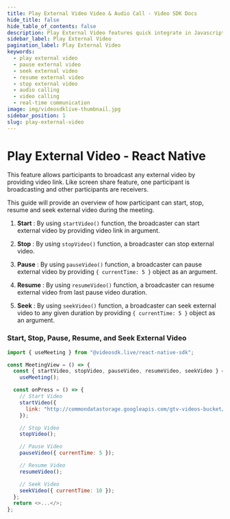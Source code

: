 ```yaml
---
title: Play External Video Video & Audio Call - Video SDK Docs
hide_title: false
hide_table_of_contents: false
description: Play External Video features quick integrate in Javascript, React JS, Android, IOS, React Native, Flutter with Video SDK to add live video & audio conferencing to your applications.
sidebar_label: Play External Video
pagination_label: Play External Video
keywords:
  - play external video
  - pause external video
  - seek external video
  - resume external video
  - stop external video
  - audio calling
  - video calling
  - real-time communication
image: img/videosdklive-thumbnail.jpg
sidebar_position: 1
slug: play-external-video
---
```


# Play External Video - React Native

This feature allows participants to broadcast any external video by providing video link.
Like screen share feature, one participant is broadcasting and other participants are receivers.

This guide will provide an overview of how participant can start, stop, resume and seek external video during the meeting.

1. **Start** : By using `startVideo()` function, the broadcaster can start external video by providing video link in argument.

2. **Stop** : By using `stopVideo()` function, a broadcaster can stop external video.

3. **Pause** : By using `pauseVideo()` function, a broadcaster can pause external video by providing `{ currentTime: 5 }` object as an argument.

4. **Resume** : By using `resumeVideo()` function, a broadcaster can resume external video from last pause video duration.

5. **Seek** : By using `seekVideo()` function, a broadcaster can seek external video to any given duration by providing `{ currentTime: 5 }` object as an argument.

### Start, Stop, Pause, Resume, and Seek External Video

```js
import { useMeeting } from "@videosdk.live/react-native-sdk";

const MeetingView = () => {
  const { startVideo, stopVideo, pauseVideo, resumeVideo, seekVideo } =
    useMeeting();

  const onPress = () => {
    // Start Video
    startVideo({
      link: "http://commondatastorage.googleapis.com/gtv-videos-bucket/sample/BigBuckBunny.mp4",
    });

    // Stop Video
    stopVideo();

    // Pause Video
    pauseVideo({ currentTime: 5 });

    // Resume Video
    resumeVideo();

    // Seek Video
    seekVideo({ currentTime: 10 });
  };
  return <>...</>;
};
```
